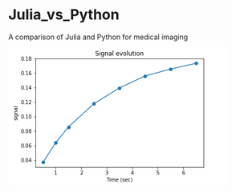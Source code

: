 # Julia_vs_Python
A comparison of Julia and Python for medical imaging
![T1](./images/T1_evolution.png)

